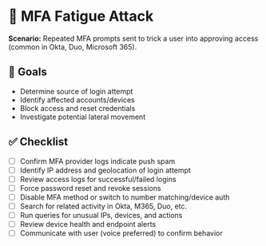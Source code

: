 # 🔐 MFA Fatigue Attack

**Scenario:** Repeated MFA prompts sent to trick a user into approving access (common in Okta, Duo, Microsoft 365).

## 🧭 Goals
- Determine source of login attempt
- Identify affected accounts/devices
- Block access and reset credentials
- Investigate potential lateral movement

## ✅ Checklist
- [ ] Confirm MFA provider logs indicate push spam
- [ ] Identify IP address and geolocation of login attempt
- [ ] Review access logs for successful/failed logins
- [ ] Force password reset and revoke sessions
- [ ] Disable MFA method or switch to number matching/device auth
- [ ] Search for related activity in Okta, M365, Duo, etc.
- [ ] Run queries for unusual IPs, devices, and actions
- [ ] Review device health and endpoint alerts
- [ ] Communicate with user (voice preferred) to confirm behavior
